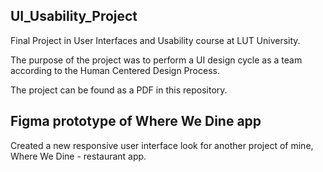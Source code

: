 ## UI_Usability_Project
Final Project in User Interfaces and Usability course at LUT University. 

The purpose of the project was to perform a UI design cycle as a team according to the Human Centered Design Process.

The project can be found as a PDF in this repository.

## Figma prototype of Where We Dine app
Created a new responsive user interface look for another project of mine, Where We Dine - restaurant app.
